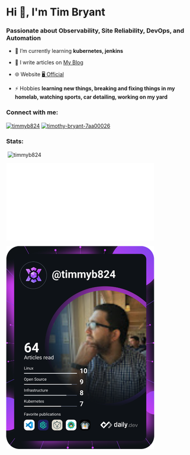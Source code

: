 <h1 align="left">Hi 👋, I'm Tim Bryant</h1>
<h3 align="left">Passionate about Observability, Site Reliability, DevOps, and Automation</h3>

- 🌱 I’m currently learning **kubernetes, jenkins**

- 📝 I write articles on [My Blog](https://blog.timothybryantjr.com)

- 🌐 Website [🖥️ Official](https://timothybryantjr.com) 

- ⚡ Hobbies **learning new things, breaking and fixing things in my homelab, watching sports, car detailing, working on my yard**

<h3 align="left">Connect with me:</h3>
<p align="left">
<a href="https://twitter.com/timmyb824" target="blank"><img align="center" src="https://raw.githubusercontent.com/rahuldkjain/github-profile-readme-generator/master/src/images/icons/Social/twitter.svg" alt="timmyb824" height="30" width="40" /></a>
<a href="https://linkedin.com/in/timothy-bryant-7aa00026" target="blank"><img align="center" src="https://raw.githubusercontent.com/rahuldkjain/github-profile-readme-generator/master/src/images/icons/Social/linked-in-alt.svg" alt="timothy-bryant-7aa00026" height="30" width="40" /></a>
</p>

<h3 align="left">Stats:</h3>

<p>&nbsp;<img align="center" src="https://github-readme-stats.vercel.app/api?username=timmyb824&show_icons=true&locale=en&theme=tokyonight" alt="timmyb824" /></p>

<img align="center" src="/github-metrics.svg" alt="Metrics" width="400">

<a href="https://app.daily.dev/DailyDevTips"><img src="https://github.com/timmyb824/timmyb824/blob/main/devcard.svg" width="400" alt="Tim Bryant's Dev Card"/></a>
